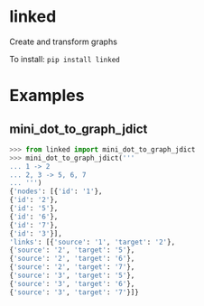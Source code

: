 # linked

Create and transform graphs

To install:	```pip install linked```

# Examples

## mini_dot_to_graph_jdict

```python
>>> from linked import mini_dot_to_graph_jdict
>>> mini_dot_to_graph_jdict('''
... 1 -> 2
... 2, 3 -> 5, 6, 7
... ''')
{'nodes': [{'id': '1'},
{'id': '2'},
{'id': '5'},
{'id': '6'},
{'id': '7'},
{'id': '3'}],
'links': [{'source': '1', 'target': '2'},
{'source': '2', 'target': '5'},
{'source': '2', 'target': '6'},
{'source': '2', 'target': '7'},
{'source': '3', 'target': '5'},
{'source': '3', 'target': '6'},
{'source': '3', 'target': '7'}]}
```
